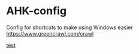 # AHK-config

Config for shortcuts to make using Windows easier
https://www.greencrawl.com/crawl

[test](https://www.greencrawl.com/crawl/1)
